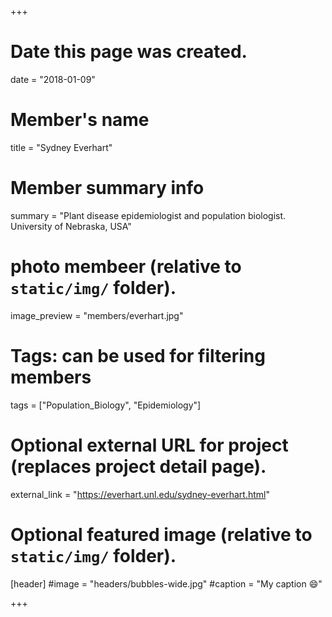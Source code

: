 +++
# Date this page was created.
date = "2018-01-09"

# Member's name
title = "Sydney Everhart"

# Member summary info
summary = "Plant disease epidemiologist and population biologist. University of Nebraska, USA"

# photo membeer (relative to `static/img/` folder).
image_preview = "members/everhart.jpg"

# Tags: can be used for filtering members
tags = ["Population_Biology", "Epidemiology"]

# Optional external URL for project (replaces project detail page).
external_link = "https://everhart.unl.edu/sydney-everhart.html"


# Optional featured image (relative to `static/img/` folder).
[header]
#image = "headers/bubbles-wide.jpg"
#caption = "My caption :smile:"

+++
